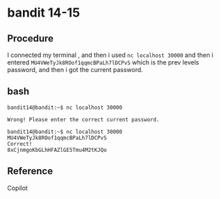 # bandit 14-15

## Procedure
I connected my terminal , and then i used `nc localhost 30000` and then i entered 
`MU4VWeTyJk8ROof1qqmcBPaLh7lDCPvS` which is the prev levels password, and then i got the 
current password.

## bash
```
bandit14@bandit:~$ nc localhost 30000

Wrong! Please enter the correct current password.

bandit14@bandit:~$ nc localhost 30000
MU4VWeTyJk8ROof1qqmcBPaLh7lDCPvS
Correct!
8xCjnmgoKbGLhHFAZlGE5Tmu4M2tKJQo
```

## Reference
Copilot
